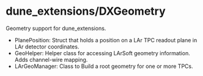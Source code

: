 # dune_extensions/DXGeometry

Geometry support for dune_extensions.

* PlanePosition: Struct that holds a position on a LAr TPC readout plane in LAr detector coordinates.
* GeoHelper: Helper class for accessing LArSoft geometry information. Adds channel-wire mapping.
* LArGeoManager: Class to Build a root geometry for one or more TPCs.
